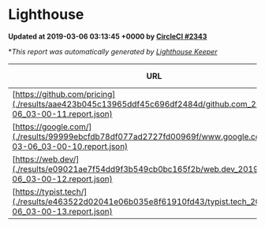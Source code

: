 
# Lighthouse

**Updated at 2019-03-06 03:13:45 +0000 by [CircleCI #2343](https://circleci.com/gh/ItinerisLtd/lighthouse-keeper-example/2343)**

**This report was automatically generated by [Lighthouse Keeper](https://github.com/itinerisltd/lighthouse-keeper)*

| URL | Performance | Accessibility | Best Practices | SEO | PWA | Updated At |
| --- | --- | --- | --- | --- | --- | --- |
| [https://github.com/pricing](./results/aae423b045c13965ddf45c696df2484d/github.com_2019-03-06_03-00-11.report.json) | 0.8 | 0.89 | 0.93 | 0.9 | 0.58 | 2019-03-06T03:00:11.842Z |
| [https://google.com/](./results/99999ebcfdb78df077ad2727fd00969f/www.google.com_2019-03-06_03-00-10.report.json) | 0.96 | 0.71 | 0.93 | 0.8 | 0.58 | 2019-03-06T03:00:10.388Z |
| [https://web.dev/](./results/e09021ae7f54dd9f3b549cb0bc165f2b/web.dev_2019-03-06_03-00-12.report.json) | 0.92 | 0.93 | 0.93 | 0.91 | 1 | 2019-03-06T03:00:12.785Z |
| [https://typist.tech/](./results/e463522d02041e06b035e8f61910fd43/typist.tech_2019-03-06_03-00-13.report.json) | 1 |  |  |  |  | 2019-03-06T03:00:13.451Z |
